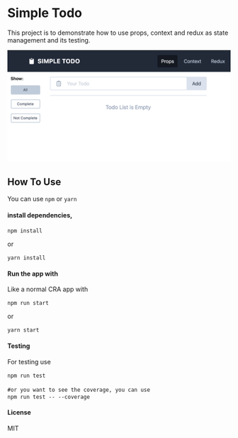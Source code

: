 # Simple Todo

This project is to demonstrate how to use props, context and redux as state management and its testing.

![preview](/preview.png)



## How To Use

You can use `npm` or `yarn`

#### install dependencies, 

```shell
npm install
```

or

```shell
yarn install
```



#### Run the app with

Like a normal CRA app with

```shell
npm run start
```

or 

```shell
yarn start
```



#### Testing

For testing use 

```shell
npm run test

#or you want to see the coverage, you can use 
npm run test -- --coverage
```



#### License 

MIT